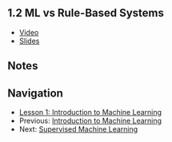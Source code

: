 ## 1.2 ML vs Rule-Based Systems

* [Video](https://drive.google.com/file/d/1VpDgSj3xjOLemeiJAsxWE9EsC4noXwaw/view)
* [Slides](https://www.slideshare.net/AlexeyGrigorev/ml-zoomcamp-12-ml-vs-rulebased-systems)


## Notes



## Navigation

* [Lesson 1: Introduction to Machine Learning](../)
* Previous: [Introduction to Machine Learning](01-what-is-ml.md)
* Next: [Supervised Machine Learning](03-supervised-ml.md)

